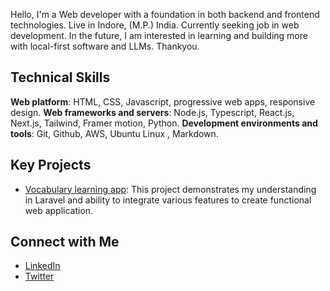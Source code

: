 Hello, I'm a Web developer with a foundation in both backend and frontend technologies. Live in Indore, (M.P.) India.
Currently seeking job in web development. In the future, I am interested in learning and building more with local-first software and LLMs.
Thankyou.

## Technical Skills 
**Web platform**: HTML, CSS, Javascript, progressive web apps, responsive design.
**Web frameworks and servers**: Node.js, Typescript, React.js, Next.js, Tailwind, Framer motion, Python.
**Development environments and tools**: Git, Github, AWS, Ubuntu Linux , Markdown.

## Key Projects
- [Vocabulary learning app](https://github.com/GajendrasinghDawar/Forumm): This project demonstrates my understanding in Laravel and  ability to integrate various features to create functional web application.

## Connect with Me
- [LinkedIn](https://www.linkedin.com/in/gajendrasinghdawar)
- [Twitter](https://twitter.com/Gajendrsinghdwr)




